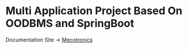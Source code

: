# Multi Application Project Based On OODBMS and SpringBoot

Documentation Site -> <a href="https://jonah3d.github.io/Mecotronics/"> Mecotronics </a>
